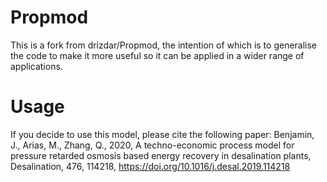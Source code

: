 # Propmod
This is a fork from drizdar/Propmod, the intention of which is to generalise the code to make it more useful so it can be applied in a wider range of applications.

# Usage
If you decide to use this model,  please cite the following paper:
Benjamin, J., Arias, M., Zhang, Q., 2020, A techno-economic process model for pressure retarded osmosis based energy recovery in desalination plants, Desalination, 476, 114218, https://doi.org/10.1016/j.desal.2019.114218
